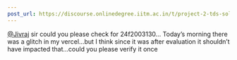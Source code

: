 ```yaml
---
post_url: https://discourse.onlinedegree.iitm.ac.in/t/project-2-tds-solver-discussion-thread/169029/401
---
```

[@Jivraj](/u/jivraj) sir could you please check for 24f2003130… Today’s morning there was a glitch in my vercel…but I think since it was after evaluation it shouldn’t have impacted that…could you please verify it once